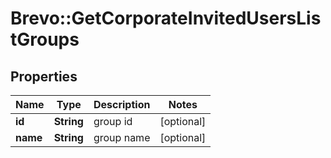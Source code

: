 # Brevo::GetCorporateInvitedUsersListGroups

## Properties
Name | Type | Description | Notes
------------ | ------------- | ------------- | -------------
**id** | **String** | group id | [optional] 
**name** | **String** | group name | [optional] 


